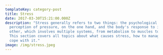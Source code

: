 ```yaml
---
templateKey: category-post
title: Stress
date: 2017-03-30T15:21:00.000Z
description: "Stress generally refers to two things: the psychological
  perception of pressure, on the one hand, and the body's response to it, on the
  other, which involves multiple systems, from metabolism to muscles to memory.
  This section covers all topics about what causes stress, how to manage and
  cope with it."
image: /img/stress.jpeg
---
```

